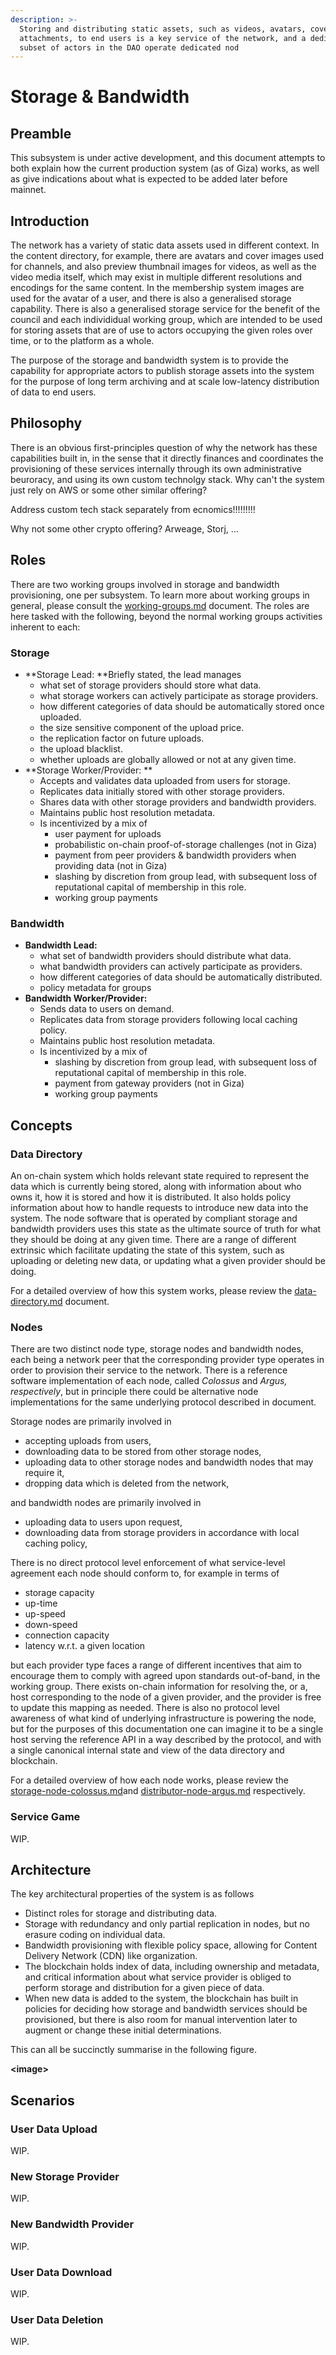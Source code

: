 ```yaml
---
description: >-
  Storing and distributing static assets, such as videos, avatars, covers and
  attachments, to end users is a key service of the network, and a dedicated
  subset of actors in the DAO operate dedicated nod
---
```


# Storage & Bandwidth

## Preamble

This subsystem is under active development, and this document attempts to both explain how the current production system (as of Giza) works, as well as give indications about what is expected to be added later before mainnet.

## Introduction

The network has a variety of static data assets used in different context. In the content directory, for example, there are avatars and cover images used for channels, and also preview thumbnail images for videos, as well as the video media itself, which may exist in multiple different resolutions and encodings for the same content. In the membership system images are used for the avatar of a user, and there is also a generalised storage capability. There is also a generalised storage service for the benefit of the council and each individidual working group, which are intended to be used for storing assets that are of use to actors occupying the given roles over time, or to the platform as a whole.

The purpose of the storage and bandwidth system is to provide the capability for appropriate actors to publish storage assets into the system for the purpose of long term archiving and at scale low-latency distribution of data to end users.

## Philosophy

There is an obvious first-principles question of why the network has these capabilities built in, in the sense that it directly finances and coordinates the provisioning of these services internally through its own administrative beuroracy, and using its own custom technolgy stack. Why can't the system just rely on AWS or some other similar offering?

Address custom tech stack separately from ecnomics!!!!!!!!!

Why not some other crypto offering? Arweage, Storj, ...

## Roles

There are two working groups involved in storage and bandwidth provisioning, one per subsystem. To learn more about working groups in general, please consult the [working-groups.md](../../governance/working-groups.md "mention") document. The roles are here tasked with the following, beyond the normal working groups activities inherent to each:

### Storage

* **Storage Lead: **Briefly stated, the lead manages
  * what set of storage providers should store what data.
  * what storage workers can actively participate as storage providers.
  * how different categories of data should be automatically stored once uploaded.
  * the size sensitive component of the upload price.
  * the replication factor on future uploads.
  * the upload blacklist.
  * whether uploads are globally allowed or not at any given time.
* **Storage Worker/Provider: **
  * Accepts and validates data uploaded from users for storage.
  * Replicates data initially stored with other storage providers.
  * Shares data with other storage providers and bandwidth providers.
  * Maintains public host resolution metadata.
  * Is incentivized by a mix of
    * user payment for uploads
    * probabilistic on-chain proof-of-storage challenges (not in Giza)
    * payment from peer providers & bandwidth providers when providing data (not in Giza)
    * slashing by discretion from group lead, with subsequent loss of reputational capital of membership in this role.
    * working group payments

### Bandwidth

* **Bandwidth Lead:**
  * what set of bandwidth providers should distribute what data.
  * what bandwidth providers can actively participate as providers.
  * how different categories of data should be automatically distributed.
  * policy metadata for groups 
* **Bandwidth Worker/Provider:**
  * Sends data to users on demand.
  * Replicates data from storage providers following local caching policy.
  * Maintains public host resolution metadata.
  * Is incentivized by a mix of
    * slashing by discretion from group lead, with subsequent loss of reputational capital of membership in this role.
    * payment from gateway providers (not in Giza)
    * working group payments

## Concepts

### Data Directory

An on-chain system which holds relevant state required to represent the data which is currently being stored, along with information about who owns it, how it is stored and how it is distributed. It also holds policy information about how to handle requests to introduce new data into the system. The node software that is operated by compliant storage and bandwidth providers uses this state as the ultimate source of truth for what they should be doing at any given time. There are a range of different extrinsic which facilitate updating the state of this system, such as uploading or deleting new data, or updating what a given provider should be doing.

For a detailed overview of how this system works, please review the [data-directory.md](data-directory.md "mention") document.

### Nodes

There are two distinct node type, storage nodes and bandwidth nodes, each being a network peer that the corresponding provider type operates in order to provision their service to the network. There is a reference software implementation of each node, called _Colossus_ and _Argus, respectively_, but in principle there could be alternative node implementations for the same underlying protocol described in document.

Storage nodes are primarily involved in

* accepting uploads from users,
* downloading data to be stored from other storage nodes, 
* uploading data to other storage nodes and bandwidth nodes that may require it,
* dropping data which is deleted from the network,

and bandwidth nodes are primarily involved in

* uploading data to users upon request,
* downloading data from storage providers in accordance with local caching policy,

There is no direct protocol level enforcement of what service-level agreement each node should conform to, for example in terms of

* storage capacity
* up-time
* up-speed
* down-speed
* connection capacity
* latency w.r.t. a given location

but each provider type faces a range of different incentives that aim to encourage them to comply with agreed upon standards out-of-band, in the working group. There exists on-chain information for resolving the, or a, host corresponding to the node of a given provider, and the provider is free to update this mapping as needed. There is also no protocol level awareness of what kind of underlying infrastructure is powering the node, but for the purposes of this documentation one can imagine it to be a single host serving the reference API in a way described by the protocol, and with a single canonical internal state and view of the data directory and blockchain.

For a detailed overview of how each node works, please review the [storage-node-colossus.md](storage-node-colossus.md "mention")and [distributor-node-argus.md](distributor-node-argus.md "mention") respectively.

### Service Game

WIP.

## Architecture

The key architectural properties of the system is as follows

* Distinct roles for storage and distributing data.
* Storage with redundancy and only partial replication in nodes, but no erasure coding on individual data.
* Bandwidth provisioning with flexible policy space, allowing for Content Delivery Network (CDN) like organization.
* The blockchain holds index of data, including ownership and metadata, and critical information about what service provider is obliged to perform storage and distribution for a given piece of data.
* When new data is added to the system, the blockchain has built in policies for deciding how storage and bandwidth services should be provisioned, but there is also room for manual intervention later to augment or change these initial determinations.

This can all be succinctly summarise in the following figure.

**\<image>**

## Scenarios

### User Data Upload

WIP.

### New Storage Provider

WIP.

### New Bandwidth Provider

WIP.

### User Data Download

WIP.

### User Data Deletion

WIP.
